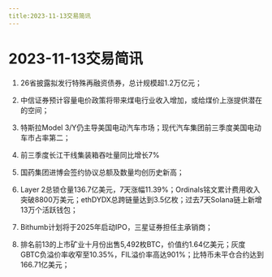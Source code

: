```yaml
---
title:2023-11-13交易简讯
---
```

# 2023-11-13交易简讯
1. 26省披露拟发行特殊再融资债券，总计规模超1.2万亿元；

2. 中信证券预计容量电价政策将带来煤电行业收入增加，或给煤价上涨提供潜在的空间；

3. 特斯拉Model 3/Y仍主导美国电动汽车市场；现代汽车集团前三季度美国电动车市占率第二；

4. 前三季度长江干线集装箱吞吐量同比增长7%

5. 国药集团进博会签约协议总额及数量均创历史新高；

6. Layer 2总锁仓量136.7亿美元，7天涨幅11.39%；Ordinals铭文累计费用收入突破8800万美元；ethDYDX总跨链量达到3.5亿枚；过去7天Solana链上新增13万个活跃钱包；

7. Bithumb计划将于2025年启动IPO，三星证券担任主承销商；

8. 排名前13的上市矿业十月份出售5,492枚BTC，价值约1.64亿美元；灰度GBTC负溢价率收窄至10.35%，FIL溢价率高达901%；比特币未平仓合约达到166.71亿美元；

​